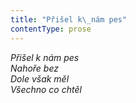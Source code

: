 ```yaml
---
title: "Přišel k\_nám pes"
contentType: prose
---
```


<section>

_Přišel k nám pes  
Nahoře bez  
Dole však měl  
Všechno co chtěl_

</section>
